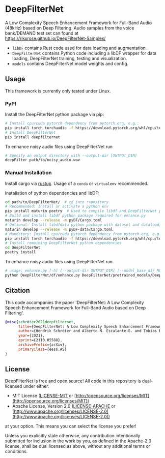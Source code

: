 # DeepFilterNet
A Low Complexity Speech Enhancement Framework for Full-Band Audio (48kHz) based on Deep Filtering.
Audio samples from the voice bank/DEMAND test set can found at https://rikorose.github.io/DeepFilterNet-Samples/

* `libDF` contains Rust code used for data loading and augmentation.
* `DeepFilterNet` contains Python code including a libDF wrapper for data loading, DeepFilterNet training, testing and visualization.
* `models` contains DeepFilterNet model weights and config.

## Usage
This framework is currently only tested under Linux.

### PyPI

Install the DeepFilterNet python package via pip:
```bash
# Install cpu/cuda pytorch dependency from pytorch.org, e.g.:
pip install torch torchaudio -f https://download.pytorch.org/whl/cpu/torch_stable.html
# Install DeepFilterNet
pip install deepfilternet
```

To enhance noisy audio files using DeepFilterNet run
```bash
# Specify an output directory with --output-dir [OUTPUT_DIR]
deepFilter path/to/noisy_audio.wav
```

### Manual Installation

Install cargo via [rustup](https://rustup.rs/). Usage of a `conda` or `virtualenv` recommended.

Installation of python dependencies and libDF:
```bash
cd path/to/DeepFilterNet/  # cd into repository
# Recommended: Install or activate a python env
pip install maturin poetry  # Used to compile libdf and DeepFilterNet python wheels
# Build and install libdf python package required for enhance.py
maturin develop --release -m pyDF/Cargo.toml
# Optional: Install libdfdata python package with dataset and dataloading functionality for training
maturin develop --release -m pyDF-data/Cargo.toml
# Mandatory: Install cpu/cuda pytorch dependency from pytorch.org, e.g.:
pip install torch torchaudio -f https://download.pytorch.org/whl/cpu/torch_stable.html
# Install remaining DeepFilterNet python dependencies
cd DeepFilterNet
poetry install
```

To enhance noisy audio files using DeepFilterNet run
```bash
# usage: enhance.py [-h] [--output-dir OUTPUT_DIR] [--model_base_dir MODEL_BASE_DIR] noisy_audio_files [noisy_audio_files ...]
python DeepFilterNet/df/enhance.py DeepFilterNet/pretrained_models/DeepFilterNet/ path/to/noisy_audio.wav
```

## Citation

This code accompanies the paper 'DeepFilterNet: A Low Complexity Speech Enhancement Framework for Full-Band Audio based on Deep Filtering'.

```bibtex
@misc{schröter2021deepfilternet,
      title={DeepFilterNet: A Low Complexity Speech Enhancement Framework for Full-Band Audio based on Deep Filtering}, 
      author={Hendrik Schröter and Alberto N. Escalante-B. and Tobias Rosenkranz and Andreas Maier},
      year={2021},
      eprint={2110.05588},
      archivePrefix={arXiv},
      primaryClass={eess.AS}
}
```

## License

DeepFilterNet is free and open source! All code in this repository is dual-licensed under either:

* MIT License ([LICENSE-MIT](docs/LICENSE-MIT) or [http://opensource.org/licenses/MIT](http://opensource.org/licenses/MIT))
* Apache License, Version 2.0 ([LICENSE-APACHE](docs/LICENSE-APACHE) or [http://www.apache.org/licenses/LICENSE-2.0](http://www.apache.org/licenses/LICENSE-2.0))

at your option. This means you can select the license you prefer!

Unless you explicitly state otherwise, any contribution intentionally submitted for inclusion in the work by you, as defined in the Apache-2.0 license, shall be dual licensed as above, without any additional terms or conditions.
